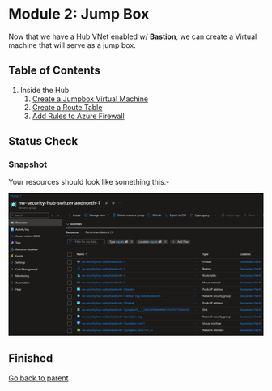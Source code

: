 # Module 2: Jump Box

Now that we have a Hub VNet enabled w/ **Bastion**, we can create a Virtual machine that will serve as a jump box.

## Table of Contents

1. Inside the Hub
   1. [Create a Jumpbox Virtual Machine](./hub/vm.md)
   1. [Create a Route Table](./hub/rt.md)
   1. [Add Rules to Azure Firewall](./hub/fw.md)

## Status Check

### Snapshot

Your resources should look like something this.-

![snapshot](../../../assets/img/azure/solution/vnets/hub/snapshots/02.png)

## Finished

[Go back to parent](../README.md)

